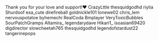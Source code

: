 Thank you for your love and support!❤️
CrazyLttle
thesquidgodhd
riylia
Shurdoof
exa_cute
direfireball
goldnickle101
Ionewe02
chris_lem
nervouspotatoe
byhemechi
RealCoda
Bmplayer
VeryToxicBubbles
SourPatchGramps
Altamira_
legendarydave
Hikari1_
isoasian69420
digdirector
slowcheetah765
thesquidgodhd
legendofstardust22
tangerinepops
